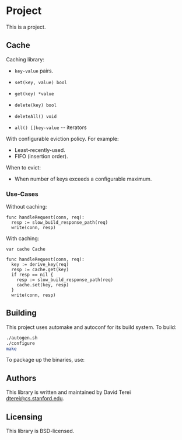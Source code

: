 # Project

This is a project.

## Cache

Caching library:

* `key-value` pairs.
* `set(key, value) bool`
* `get(key) *value`
* `delete(key) bool`
* `deleteAll() void`

* `all() []key-value` -- iterators

With configurable eviction policy. For example:

* Least-recently-used.
* FIFO (insertion order).

When to evict:

* When number of keys exceeds a configurable maximum.

### Use-Cases

Without caching:

```
func handleRequest(conn, req):
  resp := slow_build_response_path(req)
  write(conn, resp)
```

With caching:

```
var cache Cache

func handleRequest(conn, req):
  key := derive_key(req)
  resp := cache.get(key)
  if resp == nil {
    resp := slow_build_response_path(req)
    cache.set(key, resp)
  }
  write(conn, resp)
```

## Building

This project uses automake and autoconf for its build system. To build:

``` sh
./autogen.sh
./configure
make
```

To package up the binaries, use:

## Authors

This library is written and maintained by David Terei <dterei@cs.stanford.edu>.

## Licensing

This library is BSD-licensed.

